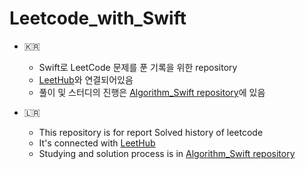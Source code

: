 # Leetcode_with_Swift

- 🇰🇷
    - Swift로 LeetCode 문제를 푼 기록을 위한 repository
    - [LeetHub](https://github.com/QasimWani/LeetHub)와 연결되어있음
    - 풀이 및 스터디의 진행은 [Algorithm_Swift repository](https://github.com/danielsychoo/Algorithm_Swift)에 있음

- 🇱🇷
    - This repository is for report Solved history of leetcode
    - It's connected with [LeetHub](https://github.com/QasimWani/LeetHub)
    - Studying and solution process is in [Algorithm_Swift repository](https://github.com/danielsychoo/Algorithm_Swift)
